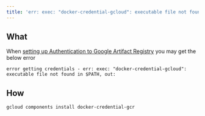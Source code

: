 ```yaml
---
title: 'err: exec: "docker-credential-gcloud": executable file not found in $PATH'
---
```


## What

When [setting up Authentication to Google Artifact Registry](authenticate-to-google-artifact-registry.md) you may get the below error

```text
error getting credentials - err: exec: "docker-credential-gcloud": executable file not found in $PATH, out:
```

## How

```shell
gcloud components install docker-credential-gcr
```
